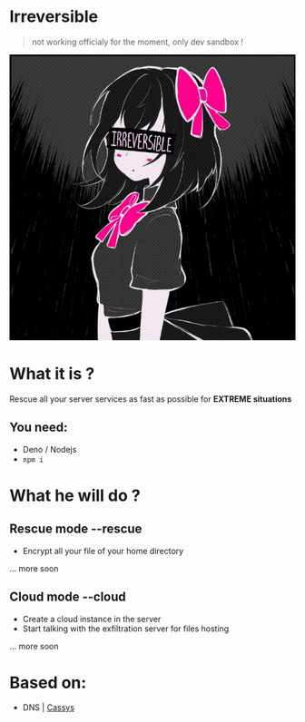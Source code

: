 # Irreversible

> not working officialy for the moment, only dev sandbox !

<img src="./files/logo.jpg">

# What it is ?

Rescue all your server services as fast as possible for **EXTREME situations**

## You need:
- Deno / Nodejs
- `npm i`

# What he will do ?

## Rescue mode --rescue
- Encrypt all your file of your home directory

... more soon

## Cloud mode --cloud
- Create a cloud instance in the server
- Start talking with the exfiltration server for files hosting

... more soon

# Based on: 
- DNS | [Cassys](https://github.com/Sn0wAlice/Cassys)